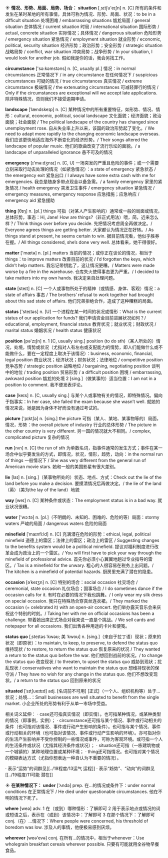 ☀ <span class="category">**情况、形势、局面、局势、场合：**</span>
<span class="vocabulary">**situation**</span> [͵sɪtʃu'eɪʃn] 
<span class="definition">n. [C] 所有的条件和发生在某时某地的所有事情，具体可称为情况、形势、局面、状况：</span>to be in a difficult situation 处境困难 / embarrassing situations 尴尬局面 / general situation 总体情况 / current situation 时局 / international situation 国际形势 / actual, concrete situation 实际情况；具体情况 / dangerous situation 危险形势 / emergency situation 紧急情况 / employment situation 就业形势 / economic, political, security situation 经济形势；政治形势；安全形势 / strategic situation 战略局势 / conflict, war situation 冲突局势；战争形势 / In your situation, I would look for another job. 假如我是你的话，我会另找工作。

<span class="vocabulary">**circumstance**</span> ['sə:kəmstəns] 
<span class="definition">n. [C, usually pl.] 情况：</span>in normal circumstances 正常情况下 / in any circumstance 在任何情况下 / suspicious circumstances 可疑的情况 / true circumstances 真实情况 / extreme circumstance 极端情况 / the extenuating circumstances 可减轻罪行的情况 / Only if the circumstances are exceptional will we accept late applications. 除非特殊情况，否则我们不接受逾期申请。
           
<span class="vocabulary">**landscape**</span> [ˈlændskeɪp]
<span class="definition">n. [C] 某种情况中的所有重要特征，如形势、情况、情形：</span>cultural, economic, political, social landscape 文化面貌；经济面貌；政治面貌；社会面貌 / The political landscape of the country has changed since unemployment rose. 自从失业率上升以来，该国的政治形势起了变化。/ We need to adapt more rapidly to the changing economic landscape overseas. 我们应该更快地适应海外不断变化的经济形势。/ Their songs altered the landscape of popular music. 他们的歌曲改变了流行乐坛的面貌。/ a landscape of unparalleled ignorance 愚不可及的情况

<span class="vocabulary">**emergency**</span> [ɪ'mə:dӡnsɪ] 
<span class="definition">n. [C, U] 一场突发的严重且危险的事件；或一个需要立刻采取行动去处理的情况（如紧急情况）：</span>a state of emergency 紧急状态 / the emergency exit 紧急出口 / I always have some extra cash with me for emergencies. 我总是随身多带点现金以备急需。/ a family emergency 家里的紧急情况 / health emergency 突发卫生事件 / emergency situation 紧急情况 / emergency measures, emergency response 应急措施；应急响应 / emergency aid 紧急援助

<span class="vocabulary">**thing**</span> [θɪŋ] 
<span class="definition">n. [pl.] things 可指（对某人产生影响的）通常或一般的局面或情况，总体形势，事态：</span>Hi, Jane! How are things?（非正式用法）喂，简，近来怎么样？/ Think things over before you decide. 先把情况考虑周全再做决定。/ Everyone agrees things are getting better. 大家都认为情况正在好转。/ As things stand at present, he seems certain to win. 据目前情况看，他似乎胜券在握。/ All things considered, she’s done very well. 总体看来，她干得很好。

<span class="vocabulary">**matter**</span> ['mætə] 
<span class="definition">n. [pl.] matters 当前的情况；或你正在谈论的情况，相当于things：</span>to improve matters 改善目前的状况 / I’d forgotten the keys, which didn’t help matters. 我忘记带钥匙了，这让情况更糟。/ Matters were made worse by a fire in the warehouse. 仓库失火使得事态更为严重。/ I decided to take matters into my own hands. 我决定亲自处理问题。

<span class="vocabulary">**state**</span> [steɪt] 
<span class="definition">n. [C] 一个人或事物所处于的精神（或情感、身体、客观）情况：</span>a state of affairs 事态 / The brothers’ refusal to work together had brought about this sad state of affairs. 他们兄弟拒绝合作，造成了这种糟糕的局面。

<span class="vocabulary">**status**</span> ['steɪtəs] 
<span class="definition">n. [U] 一个进程在某一时间的状况或情形：</span>What is the current status of our application for funds? 我们申请资金目前进展状况如何？/ educational, employment, financial status 教育状况；就业状况；财政状况 / marital status 婚姻状况 / health status 健康状况

<span class="vocabulary">**position**</span> [pə'zɪʃn] 
<span class="definition">n. 1 [C, usually sing.] position (to do sth)（某人所处的）情况，处境，情势或状况（尤指对人有左右或支配能力的情势，即人们能做什么或不能做什么，要在一定程度上取决于该情况）：</span>business, economic, financial, legal position 商业状况；经济状况；财务状况；法律地位 / competitive position 竞争态势 / strategic position 战略地位 / bargaining, negotiating position 谈判中的地位 / trading position 贸易形势 / a difficult position 困境 / embarrassing, awkward position 尴尬的处境 <span class="definition">2 [sing.]（做某事的）适当位置：</span>I am not in a position to comment. 我不便发表评论。

<span class="vocabulary">**case**</span> [keɪs] 
<span class="definition">n. [C, usually sing.] 与某个人或事物有关的情况，即特殊情况。偏向于指事实：</span>In her case, she failed the exam because she wasn’t well. 就她的情况来说，她是因为身体不好而没有通过考试的。

<span class="vocabulary">**picture**</span> ['pɪktʃə] 
<span class="definition">n. [sing.] the picture 可指（某人、某地、某事物等的）局面，情况，形势：</span>the overall picture of industry 行业的总体形势 / The picture in the other country is very different. 另一国的情况就大不相同。/ complex, complicated picture 复杂的情况

<span class="vocabulary">**run**</span> [rʌn] 
<span class="definition">n. [C] the run of sth 为单数名词，指事件通常的发生方式；事件在某一场合中似乎要发生的方式，即情况，状况，情形，趋势，动向：</span>in the normal run of things 一般情况下 / She was very different from the general run of American movie stars. 她和一般的美国影星有很大差别。

<span class="vocabulary">**lie**</span> [laɪ] 
<span class="definition">n. [sing.]（某事物所处的）状态、地点、方式：</span>Check out the lie of the land before you make a decision. 要摸清情况后再做决定。/ the lie of the land（英）（美为the lay of the land）地貌

<span class="vocabulary">**way**</span> [weɪ] 
<span class="definition">n. [C] 某种条件或状态：</span>The employment status is in a bad way. 就业状况很糟。

<span class="vocabulary">**water**</span> ['wɔ:tə] 
<span class="definition">n. [pl.]（不明朗的、未知的、困难的、危险的等）局面：</span>stormy waters 严峻的局面 / dangerous waters 危险的局面
                      
<span class="vocabulary">**minefield**</span> [ˈmaɪnfi:ld]
<span class="definition">n. [C] 充满潜在危险的形势：</span>ethical, legal, political minefield 道德上的雷区；法律上的雷区；政治上的雷区 / Suggesting changes to the benefits system would be a political minefield. 提议对福利制度进行改革会成为政治上的一个雷区。/ You will first have to pick your way through the minefield of professional advice. 首先你必须小心翼翼地趟过专业指导的雷区。/ Tax is a minefield for the unwary. 粗心的人很容易在税务上出问题。/ The kitchen is a minefield of potential hazards. 厨房里充满了潜在的隐患。

<span class="vocabulary">**occasion**</span> [əˈkeɪʒn]
<span class="definition">n. [C] 特别的场合：</span>social occasion 社交场合 / ceremonial, state occasion 礼仪场合；国事场合 / I do sometimes dance if the occasion calls for it. 有时在必要的情况下我也跳舞。/ I only wear my silk dress on special occasion. 我只在特殊场合穿真丝连衣裙。/ They marked the occasion (= celebrated it) with an open-air concert. 他们举办露天音乐会来庆祝这个特别的时刻。/ Taking her with me on official occasions has been a challenge. 带着她出席正式场合对我来说一直是个挑战。/ We sell cards and notepaper for all occasions. 我们出售各种用途的卡片和便笺。
 
<span class="vocabulary">**status quo**</span> [ˌsteɪtəs ˈkwəʊ; 美 ˈkwoʊ]
<span class="definition">n. [sing.]（来自于拉丁语）现状；原来的状况（即原状）：</span>to maintain, to keep, to preserve, to defend the status quo 维持现状 / to restore, to return the status quo 恢复原来的状况 / They wanted a return to the status quo before the war. 他们想回到战前的状况。/ to change the status quo 改变现状 / to threaten, to upset the status quo 威胁到现状；扰乱现状 / conservatives who want to maintain the status quo 想维持现状的保守派 / They have no wish for any change in the status quo. 他们不想改变现状。/ a return to the status quo 回到原来的状况

<span class="vocabulary">**situated**</span> [ˈsɪtʃueɪtɪd]
<span class="definition">adj. [名词前不可用] [正式]（一个人、组织机构等）处于…状况；处境…：</span>Small businesses are well situated to benefit from the single market. 小企业所处的形势有利于从单一市场中受益。
 
相关词义延伸：
· case还可指真实情况（即实情）。也可指某种情况，或某种类型的情况（即事例，实例）；
· circumstance还可指与某个情况、事件或行动相关的条件（也可指对该情况、事件或行动产生影响的条件）。也可指与某个情况、事件或行动相关的环境（也可指对该情况、事件或行动产生影响的环境）。亦可指对你的生活产生影响并不受你控制的一些情况或事件，可称为客观环境。或可指一个人的生活条件或状况（尤指其经济条件或状况）；
· situation还可指（一栋建筑物或一个城镇的）某种地理位置或某种环境；
· thing还可指情况。也可指对某个情况的模糊表达方式（尤指你想表达一种自认为不重要的情况）。

· 表示“运势”的词群见[[../19程度/13运气 运程]]
· 表示“趋势”、“动向”的词群见[[../19程度/11可能 潜在]]

☀ <span class="category">**在某种情况下：**</span>
<span class="vocabulary">**under**</span> ['ʌndə] 
<span class="definition">prep. 在…的情况或条件下：</span>under normal conditions 在正常情况下 / He died under questionable circumstances. 他在不明的情况下死了。

<span class="vocabulary">**where**</span> [weə] 
<span class="definition">adv. 1 在（或到）哪种情形：</span>了解即可 <span class="definition">2 用于表示地点或情况的词或短语之后，表示在（或到）该情况中：</span>了解即可 <span class="definition">3 在那个情况下：</span>了解即可 <span class="definition">conj.（在）…情况下：</span>Where people were concerned, his threshold of boredom was low. 涉及人的事情，他便极易感到厌烦。

<span class="vocabulary">**wherever**</span> [weə'evə] 
<span class="definition">conj. 在所有…的情况中，相当于whenever：</span>Use wholegrain breakfast cereals wherever possible. 只要有可能就用全谷物早餐食品。
